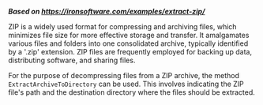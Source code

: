 ***Based on <https://ironsoftware.com/examples/extract-zip/>***

ZIP is a widely used format for compressing and archiving files, which minimizes file size for more effective storage and transfer. It amalgamates various files and folders into one consolidated archive, typically identified by a '.zip' extension. ZIP files are frequently employed for backing up data, distributing software, and sharing files.

For the purpose of decompressing files from a ZIP archive, the method `ExtractArchiveToDirectory` can be used. This involves indicating the ZIP file's path and the destination directory where the files should be extracted.